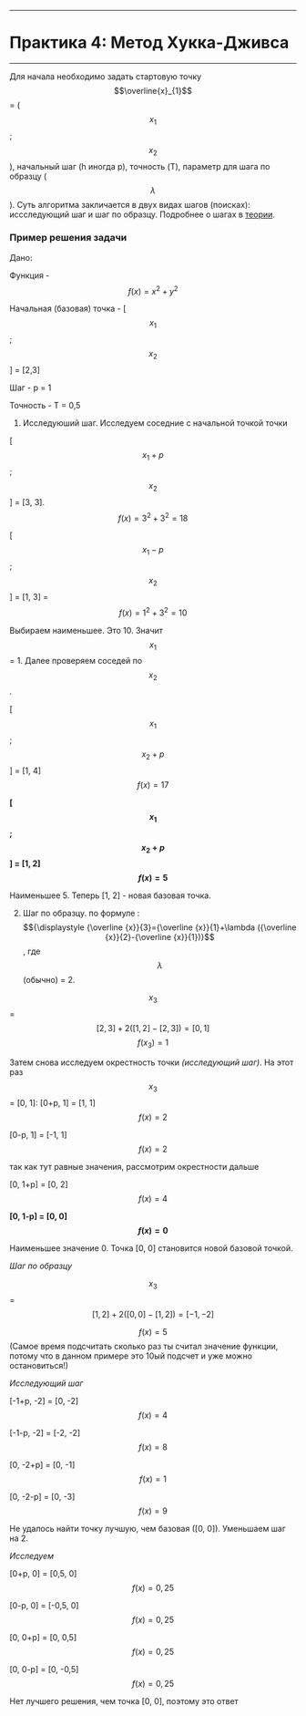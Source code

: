 ___
# Практика 4: Метод Хукка-Дживса
___
Для начала необходимо задать стартовую точку $$\overline{x}_{1}$$ = ($$x_1$$; $$x_2$$), начальный шаг (h иногда p), точность (T), параметр для шага по образцу ($$\lambda$$ ). Суть алгоритма закличается в двух видах шагов (поисках): иссследующий шаг и шаг по образцу. Подробнее о шагах в [теории](15.md).

### Пример решения задачи

Дано: 

Функция - $$f(x) = x^2+y^2$$ 

Начальная (базовая) точка - [$$x_1$$; $$x_2$$] = [2,3]

Шаг - p = 1

Точность - T = 0,5

1. Исследуюший шаг. Исследуем соседние с начальной точкой точки 

[$$x_1 + p$$; $$x_2$$] = [3, 3]. $$f(x) = 3^2 + 3^2 = 18$$

[$$x_1 - p$$; $$x_2$$] = [1, 3] = $$f(x) = 1^2 + 3^2 = 10$$ 

Выбираем наименьшее. Это 10. Значит $$x_1$$ = 1. Далее проверяем соседей по $$x_2$$.

[$$x_1$$; $$x_2 + p$$] = [1, 4] $$f(x) = 17$$

**[$$x_1$$; $$x_2 + p$$] = [1, 2] $$f(x) = 5$$**

Наименьшее 5. Теперь [1, 2] - новая базовая точка.

2. Шаг по образцу. 
по формуле : $${\displaystyle {\overline {x}}{3}={\overline {x}}{1}+\lambda ({\overline {x}}{2}-{\overline {x}}{1})}$$, где $$\lambda$$ (обычно) = 2.

$$x_3$$ = $$[2, 3] + 2 ([1, 2] - [2, 3]) = [0, 1]$$  $$f(x_3) = 1$$

Затем снова исследуем окрестность точки *(исследующий шаг)*. На этот раз $$x_3$$ = [0, 1]:
[0+p, 1] = [1, 1] $$f(x) = 2$$

[0-p, 1] = [-1, 1] $$f(x) = 2$$

так как тут равные значения, рассмотрим окрестности дальше

[0, 1+p] = [0, 2] $$f(x) = 4$$

**[0, 1-p] = [0, 0] $$f(x) = 0$$**

Наименьшее значение 0. Точка [0, 0] становится новой базовой точкой.

*Шаг по образцу*

$$x_3$$ = $$[1, 2] + 2 ([0, 0] - [1, 2]) = [-1, -2]$$ 

$$f(x) = 5$$ (Самое время подсчитать сколько раз ты считал значение функции, потому что в данном примере это 10ый подсчет и уже можно остановиться!)

*Исследующий шаг*

[-1+p, -2] = [0, -2]  $$f(x) = 4$$

[-1-p, -2] = [-2, -2]  $$f(x) = 8$$

[0, -2+p] = [0, -1]  $$f(x) = 1$$

[0, -2-p] = [0, -3] $$f(x) = 9$$

Не удалось найти точку лучшую, чем базовая ([0, 0]). Уменьшаем шаг на 2. 

*Исследуем*

[0+p, 0] = [0,5, 0] $$f(x) = 0,25$$
 
[0-p, 0] = [-0,5, 0] $$f(x) = 0,25$$

[0, 0+p] = [0, 0,5] $$f(x) = 0,25$$

[0, 0-p] = [0, -0,5] $$f(x) = 0,25$$

Нет лучшего решения, чем точка [0, 0], поэтому это ответ
